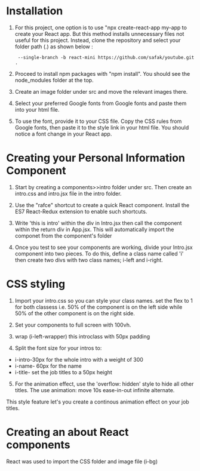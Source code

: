 

# Installation 

1. For this project, one option is to use "npx create-react-app my-app to 
   create your React app. But this method installs unnecessary files not useful for this project. Instead, clone the repository and select your folder path (.) as shown below :

        --single-branch -b react-mini https://github.com/safak/youtube.git .

2. Proceed to install npm packages with "npm install". You should see the 
    node_modules folder at the top.

3. Create an image folder under src and move the relevant images there.

4. Select your preferred Google fonts from Google fonts and paste them into your html file.

5. To use the font, provide it to your CSS file. Copy the CSS rules from Google fonts, then paste it to the style link in your html file. You should notice a font change in your React app.

# Creating your Personal Information Component

1. Start by creating a components>>intro folder under src. Then create an intro.css and intro.jsx file in the intro folder.

2. Use the "rafce" shortcut to create a quick React component. Install the ES7 React-Redux extension to enable such shortcuts.

3. Write 'this is intro' within the div in Intro.jsx then call the component  within the return div in App.jsx. This will automatically import the componet from the component's folder

4. Once you test to see your components are working, divide your Intro.jsx component into two pieces. To do this, define a class name called 'i' then create two divs with two class names; i-left and i-right.

# CSS styling

1. Import your intro.css so you can style your class names. set the flex to 1 for both classess i.e. 50% of the component is on the left side while 50% of the other component is on the right side. 

2. Set your components to full screen with 100vh.

3. wrap (i-left-wrapper) this introclass with 50px padding

4. Split the font size for your intros to:
 - i-intro-30px for the whole intro with a weight of 300
 - i-name- 60px for the name
  - i-title- set the job titles to a 50px height

5. For the animation effect, use the 'overflow: hidden' style to hide all other titles.
The use animation: move 10s ease-in-out infinite alternate.

This style feature let's you create a continous animation effect on your job titles.

# Creating an about React components
React was used to import the CSS folder and image file (i-bg)